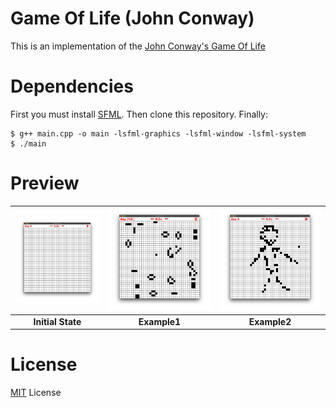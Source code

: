 # Game Of Life (John Conway)
 This is an implementation of the [John Conway's Game Of Life](https://fr.wikipedia.org/wiki/Jeu_de_la_vie)

# Dependencies

First you must install [SFML]( http://bit.ly/35BRjCS ).
Then clone this repository.
Finally: 
```
$ g++ main.cpp -o main -lsfml-graphics -lsfml-window -lsfml-system
$ ./main
```

# Preview

| ![Preview image](assets/preview/2.png) | ![Preview image](assets/preview/1.png) | ![Preview image](assets/preview/3.png) |
| :------------------------------------: | :------------------------------------: | :------------------------------------: |
|           **Initial State**            |              **Example1**              |              **Example2**              |

# License
[MIT](https://choosealicense.com/licenses/mit/) License